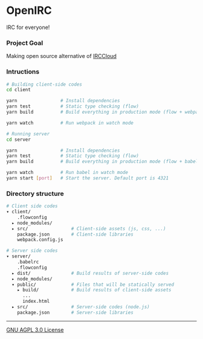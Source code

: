 OpenIRC
========
IRC for everyone!

### Project Goal
Making open source alternative of [IRCCloud]

### Intructions
```bash
# Building client-side codes
cd client

yarn                # Install dependencies
yarn test           # Static type checking (flow)
yarn build          # Build everything in production mode (flow + webpack)

yarn watch          # Run webpack in watch mode
```
```bash
# Running server
cd server

yarn                # Install dependencies
yarn test           # Static type checking (flow)
yarn build          # Build everything in production mode (flow + babel)

yarn watch          # Run babel in watch mode
yarn start [port]   # Start the server. Default port is 4321
```

### Directory structure
```bash
# Client side codes
▾ client/
    .flowconfig
  ▸ node_modules/
  ▸ src/                # Client-side assets (js, css, ...)
    package.json        # Client-side libraries
    webpack.config.js

# Server side codes
▾ server/
    .babelrc
    .flowconfig
  ▸ dist/               # Build results of server-side codes
  ▸ node_modules/
  ▾ public/             # Files that will be statically served
    ▸ build/            # Build results of client-side assets
      ...
      index.html
  ▸ src/                # Server-side codes (node.js)
    package.json        # Server-side libraries
```

--------

[GNU AGPL 3.0 License](LICENSE.md)

[IRCCloud]: https://www.irccloud.com/
